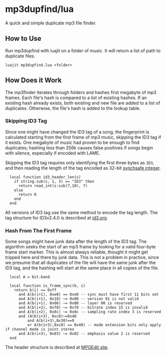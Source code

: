 # mp3dupfind/lua

A quick and simple duplicate mp3 file finder. 

## How to Use

Run mp3dupfind with luajit on a folder of music. It will return a list of path to duplicate files.

    luajit mp3dupfind.lua <folder>


## How Does it Work

The mp3finder iterates through folders and hashes first megabyte of mp3 frames. Each file's hash is compared to a list of existing hashes. If an existing hash already exists, both existing and new file are added to a list of duplicates. Otherwise, the file's hash is added to the lookup table.

### Skipping ID3 Tag

Since one might have changed the ID3 tag of a song, the fingerprint is calculated starting from the first frame of mp3 music, skipping the ID3 tag if it exists. One megabyte of music had proven to be enough to find duplicates; hashing less than 256k causes false positives if songs begin with silence, especially if encoded with LAME.

Skipping the ID3 tag requires only identifying the first three bytes as `ID3`, and then reading the length of the tag encoded as 32-bit [synchsafe integer](http://en.wikipedia.org/wiki/Synchsafe).

      local function id3_header_len(s)
        if string.sub(s, 1, 3) == "ID3" then
          return read_int(s:sub(7,10), 7)
        else
          return 0
        end
      end

All versions of ID3 tag use the same method to encode the tag length. The tag structure for ID3v2.4.0 is described at [id3.org](http://id3.org/id3v2.4.0-structure).

### Hash From The First Frame

Some songs might have junk data after the length of the ID3 tag. The algorithm seeks the start of an mp3 frame by looking for a valid four-byte frame start marker. This is almost always reliable, thought it might get tripped here and there by junk data. This is not a problem in practice, since we presume that all duplicates of the file will have the same junk after the ID3 tag, and the hashing will start at the same place in all copies of the file.

      local A = bit.band

      local function is_frame_sync(b, i)
        return b(i) == 0xff 
          and A(b(i+1), 0xe0) == 0xe0 -- sync must have first 11 bits set 
          and A(b(i+1), 0x18) ~= 0x08 -- version 01 is not valid
          and A(b(i+1), 0x06) ~= 0x00 -- layer 00 is reserved
          and A(b(i+2), 0xf0) ~= 0xf0 -- bitrate index 15 is invalid
          and A(b(i+2), 0x0c) ~= 0x0c -- sampling rate index 3 is reserved
          and (A(b(i+3), 0xc0)~=0x40 
              and A(b(i+3),0x30)==0 
              or A(b(i+3),0xc0) == 0x40) -- mode extension bits only apply if channel mode is joint stereo
          and A(b(i+3), 0x03) ~= 0x02 -- emphasis value 2 is reserved
      end
 
The header structure is described at [MPGEdit site](http://www.mpgedit.org/mpgedit/mpeg_format/mpeghdr.htm). 
